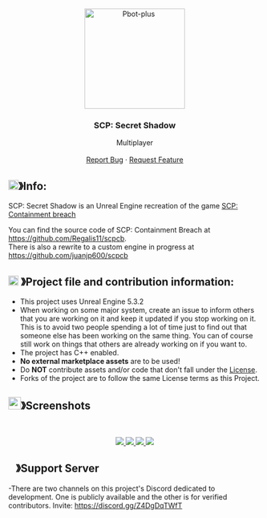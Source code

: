 <!-- PROJECT LOGO -->
<br />
<p align="center">
  <a href="https://github.com/EminShadow/SCP-LE/">
    <img src="https://media.discordapp.net/attachments/1162368760754208882/1195976754217635961/logo.png" alt="Pbot-plus" width="200" height="200">
  </a>

  <h3 align="center">SCP: Secret Shadow</h3>

  <p align="center">
    Multiplayer
    <br />
    <br />
    <a href="https://github.com/EminShadow/SCP-LE/issues">Report Bug</a>
    ·
    <a href="https://github.com/EminShadow/SCP-LE/issues">Request Feature</a>
  </p>
</p>


## <img src="https://cdn.discordapp.com/emojis/859424401186095114.png" width="20px" height="20px">》Info:
 SCP: Secret Shadow is an Unreal Engine recreation of the game [SCP: Containment breach](http://scpcbgame.com/)
 
 
 You can find the source code of SCP: Containment Breach at https://github.com/Regalis11/scpcb.   
 There is also a rewrite to a custom engine in progress at https://github.com/juanjp600/scpcb



## <img src="https://cdn.discordapp.com/emojis/1055803759831294013.png" width="20px" height="20px"> 》Project file and contribution information:
- This project uses Unreal Engine 5.3.2
- When working on some major system, create an issue to inform others that you are working on it and keep it updated if you stop working on it. This is to avoid two people spending a lot of time just to find out that someone else has been working on the same thing. You can of course still work on things that others are already working on if you want to.
- The project has C++ enabled.
- **No external marketplace assets** are to be used!
- Do **NOT** contribute assets and/or code that don't fall under the [License](https://github.com/EminShadow/SCP-LE/blob/main/License.txt).
- Forks of the project are to follow the same License terms as this Project.


 


## <img src="https://cdn.discordapp.com/emojis/1028680849195020308.png" width="25px" height="25px">》Screenshots
<br />
<p align="center">
  <a href="https://github.com/EminShadow/SCP-LE">
    <img src="https://scp.eminshadow.com/wp-content/uploads/2024/01/Screenshot-2024-01-13-151652-1024x619.png">
    <img src="https://scp.eminshadow.com/wp-content/uploads/2024/01/Screenshot-2024-01-13-151542-1024x573.png">
    <img src="https://scp.eminshadow.com/wp-content/uploads/2024/01/Screenshot-2024-01-13-151542-1-1024x573.png">
    <img src="https://scp.eminshadow.com/wp-content/uploads/2024/01/Screenshot-2024-01-13-152811-1024x643.png">
  </a>
</p>



## <img src="https://cdn.discordapp.com/emojis/1036083490292244493.png" width="15px" height="15px">》Support Server
-There are two channels on this project's Discord dedicated to development. One is publicly available and the other is for verified contributors. Invite: https://discord.gg/Z4DgDqTWfT
